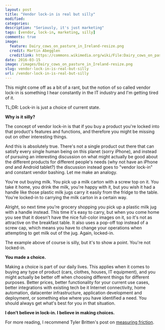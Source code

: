 ```yaml
---
layout: post
title: "Vendor lock-in is real but silly"
modified:
categories:
description: "Seriously, it's just marketing"
tags: [vendor, lock-in, marketing, silly]
comments: true
image:
  feature: Dairy_cows_on_pasture_in_Ireland-resize.png
  credit: Martin Abegglen
  creditlink: https://commons.wikimedia.org/wiki/File:Dairy_cows_on_pasture_in_Ireland.jpg
date: 2016-03-15
image: /images/Dairy_cows_on_pasture_in_Ireland-resize.png
slug: vendor-lock-in-is-real-but-silly
url: /vendor-lock-in-is-real-but-silly
---
```


This might come off as a bit of a rant, but the notion of so called vendor lock-in is something I hear constantly in the IT industry and I'm getting tired of it.

TL;DR: Lock-in is just a choice of current state.

**Why is it silly?**

The concept of vendor lock-in is that if you buy a product you're locked into that product's features and functions, and therefore you might be missing out on other interesting things.

And this is absolutely true. There's not a single product out there that can satisfy every single human being on this planet (sorry iPhone), and instead of pursuing an interesting discussion on what might actually be good about the different products for different people's needs (why not have an iPhone _and_ and Android tablet?) the discussion instead goes to "vendor lock-in" and constant vendor bashing. Let me make an analogy.

You're out buying milk. You pick up a milk carton with a screw top on it. You take it home, you drink the milk, you're happy with it, but you wish it had a handle like those plastic milk jugs carry it easily from the fridge to the table. You're locked-in to carrying the milk carton in a certain way.

Alright, so next time you're grocery shopping you pick up a plastic milk jug with a handle instead. This time it's easy to carry, but when you come home you see that it doesn't have the nice full-color images on it, so it's not as attractive on the breakfast table. It also uses a pop-off top instead of a screw cap, which means you have to change your operations when attempting to get milk out of the jug. Again, locked-in.

The example above of course is silly, but it's to show a point. You're not locked-in.

**You made a choice.**

Making a choice is part of our daily lives. This applies when it comes to buying any type of product (cars, clothes, houses, IT equipment), and you might actually be better off when choosing different things for different purposes. Better prices, better functionality for your current use cases, better integrations with existing tech be it Internet connectivity, home automation, datacenter infrastructure, application development and deployment, or something else where you have identified a need. You should always get what's best for you in that situation.

**I don’t believe in lock-in. I believe in making choices.**

For more reading, I recommend Tyler Britten's post on [measuring friction](http://vmtyler.com/lock-in-real-or-imaginary/).
